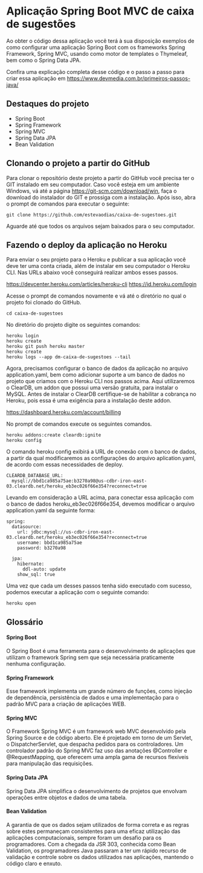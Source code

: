 # Aplicação Spring Boot MVC de caixa de sugestões 

Ao obter o código dessa aplicação você terá à sua disposição exemplos de como configurar uma aplicação Spring Boot com os frameworks Spring Framework, Spring MVC, usando como motor de templates o Thymeleaf, bem como o Spring Data JPA.

Confira uma explicação completa desse código e o passo a passo para criar essa aplicação em https://www.devmedia.com.br/primeiros-passos-java/

## Destaques do projeto

* Spring Boot
* Spring Framework
* Spring MVC
* Spring Data JPA
* Bean Validation

## Clonando o projeto a partir do GitHub

Para clonar o repositório deste projeto a partir do GitHub você precisa ter o GIT instalado em seu computador. Caso você esteja em um ambiente Windows, vá até a página https://git-scm.com/download/win, faça o download do instalador do GIT e prossiga com a instalação. Após isso, abra o prompt de comandos para executar o seguinte:

```
git clone https://github.com/estevaodias/caixa-de-sugestoes.git
```

Aguarde até que todos os arquivos sejam baixados para o seu computador.

## Fazendo o deploy da aplicação no Heroku

Para enviar o seu projeto para o Heroku e publicar a sua aplicação você deve ter uma conta criada, além de instalar em seu computador o Heroku CLI. Nas URLs abaixo você conseguirá realizar ambos esses passos.

https://devcenter.heroku.com/articles/heroku-cli
https://id.heroku.com/login

Acesse o prompt de comandos novamente e vá até o diretório no qual o projeto foi clonado do GitHub.

```
cd caixa-de-sugestoes
```

No diretório do projeto digite os seguintes comandos:

```
heroku login
heroku create
heroku git push heroku master
heroku create
heroku logs --app dm-caixa-de-sugestoes --tail
```

Agora, precisamos configurar o banco de dados da aplicação no arquivo application.yaml, bem como adicionar suporte a um banco de dados no projeto que criamos com o Heroku CLI nos passos acima. Aqui utilizaremos o ClearDB, um addon que possui uma versão gratuita, para instalar o MySQL. Antes de instalar o ClearDB certifique-se de habilitar a cobrança no Heroku, pois essa é uma exigência para a instalação deste addon.

https://dashboard.heroku.com/account/billing

No prompt de comandos execute os seguintes comandos.

```
heroku addons:create cleardb:ignite
heroku config
```

O comando heroku config exibirá a URL de conexão com o banco de dados, a partir da qual modificaremos as configurações do arquivo aplication.yaml, de acordo com essas necessidades de deploy.

```
CLEARDB_DATABASE_URL: 
  mysql://bbd1ca985a75ae:b3270a98@us-cdbr-iron-east-03.cleardb.net/heroku_eb3ec026f66e354?reconnect=true
```

Levando em consideração a URL acima, para conectar essa aplicação com o banco de dados heroku_eb3ec026f66e354, devemos modificar o arquivo application.yaml da seguinte forma:

```
spring:
  datasource:
    url: jdbc:mysql://us-cdbr-iron-east-03.cleardb.net/heroku_eb3ec026f66e354?reconnect=true
    username: bbd1ca985a75ae
    password: b3270a98

  jpa:
    hibernate:
      ddl-auto: update
    show_sql: true
```

Uma vez que cada um desses passos tenha sido executado com sucesso, podemos executar a aplicação com o seguinte comando:

```
heroku open
```

## Glossário

#### Spring Boot

O Spring Boot é uma ferramenta para o desenvolvimento de aplicações que utilizam o framework Spring sem que seja necessária praticamente nenhuma configuração.

#### Spring Framework

Esse framework implementa um grande número de funções, como injeção de dependência, persistência de dados e uma implementação para o padrão MVC para a criação de aplicações WEB.

#### Spring MVC

O Framework Spring MVC é um framework web MVC desenvolvido pela Spring Source e de código aberto. Ele é projetado em torno de um Servlet, o DispatcherServlet, que despacha pedidos para os controladores. Um controlador padrão do Spring MVC faz uso das anotações @Controller e @RequestMapping, que oferecem uma ampla gama de recursos flexíveis para manipulação das requisições.

#### Spring Data JPA

Spring Data JPA simplifica o desenvolvimento de projetos que envolvam operações entre objetos e dados de uma tabela.

#### Bean Validation

A garantia de que os dados sejam utilizados de forma correta e as regras sobre estes permaneçam consistentes para uma eficaz utilização das aplicações computacionais, sempre foram um desafio para os programadores. Com a chegada da JSR 303, conhecida como Bean Validation, os programadores Java passaram a ter um rápido recurso de validação e controle sobre os dados utilizados nas aplicações, mantendo o código claro e enxuto.